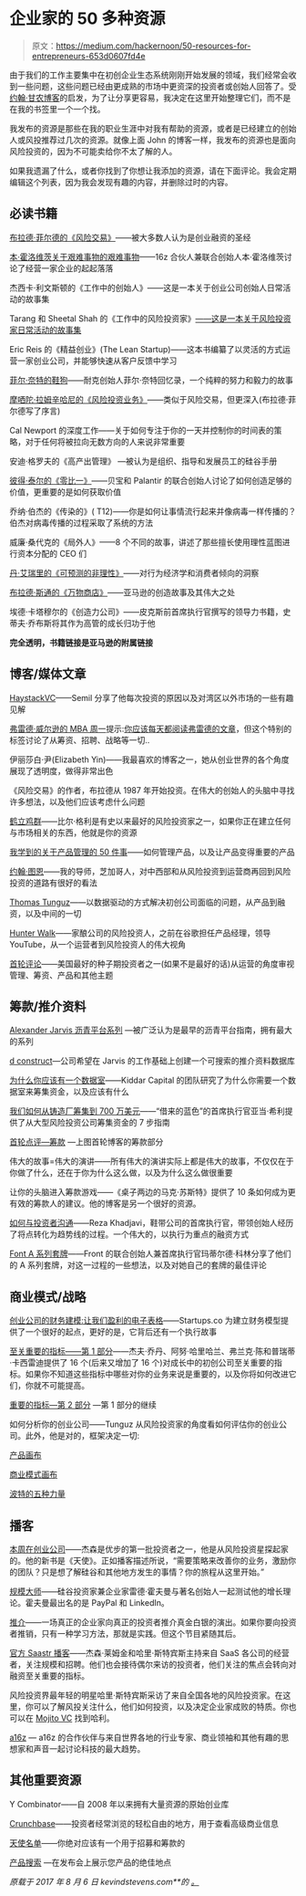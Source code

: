 # 企业家的 50 多种资源

> 原文：<https://medium.com/hackernoon/50-resources-for-entrepreneurs-653d0607fd4e>

由于我们的工作主要集中在初创企业生态系统刚刚开始发展的领域，我们经常会收到一些问题，这些问题已经由更成熟的市场中更资深的投资者或创始人回答了。受[约翰·甘农博客](https://johngannonblog.com/)的启发，为了让分享更容易，我决定在这里开始整理它们，而不是在我的书签里一个一个找。

我发布的资源是那些在我的职业生涯中对我有帮助的资源，或者是已经建立的创始人或风投推荐过几次的资源。就像上面 John 的博客一样，我发布的资源也是面向风险投资的，因为不可能卖给你不太了解的人。

如果我遗漏了什么，或者你找到了你想让我添加的资源，请在下面评论。我会定期编辑这个列表，因为我会发现有趣的内容，并删除过时的内容。

## 必读书籍

[布拉德·菲尔德的《风险交易》](https://www.amazon.com/gp/product/1119259754/ref=as_li_tl?ie=UTF8&camp=1789&creative=9325&creativeASIN=1119259754&linkCode=as2&tag=kevindstevens-20&linkId=37d48e419868a609d45724ae5fd3e758)——被大多数人认为是创业融资的圣经

[本·霍洛维茨关于艰难事物的艰难事物](https://www.amazon.com/gp/product/0062273205/ref=as_li_tl?ie=UTF8&camp=1789&creative=9325&creativeASIN=0062273205&linkCode=as2&tag=kevindstevens-20&linkId=5141be945aa70f4d46962fa64c01be8b)——16z 合伙人兼联合创始人本·霍洛维茨讨论了经营一家企业的起起落落

杰西卡·利文斯顿的《工作中的创始人》——这是一本关于创业公司创始人日常活动的故事集

Tarang 和 Sheetal Shah 的《工作中的风险投资家》[——这是一本关于风险投资家日常活动的故事集](https://www.amazon.com/gp/product/1430238372/ref=as_li_tl?ie=UTF8&camp=1789&creative=9325&creativeASIN=1430238372&linkCode=as2&tag=kevindstevens-20&linkId=de0a8d2ee317a3abfa75c8c603600188)

Eric Reis 的《精益创业》(The Lean Startup)——这本书编纂了以灵活的方式运营一家创业公司，并能够快速从客户反馈中学习

[菲尔·奈特的鞋狗](https://www.amazon.com/gp/product/0307887898/ref=as_li_tl?ie=UTF8&camp=1789&creative=9325&creativeASIN=0307887898&linkCode=as2&tag=kevindstevens-20&linkId=03b52c4aec507daf3aeba997448c091c)——耐克创始人菲尔·奈特回忆录，一个纯粹的努力和毅力的故事

[摩哂陀·拉姆辛哈尼的《风险投资业务》](https://www.amazon.com/gp/product/1118752198/ref=as_li_tl?ie=UTF8&camp=1789&creative=9325&creativeASIN=1118752198&linkCode=as2&tag=kevindstevens-20&linkId=b386017662807af407aad3086c5e7fac)——类似于风险交易，但更深入(布拉德·菲尔德写了序言)

Cal Newport 的深度工作——关于如何专注于你的一天并控制你的时间表的策略，对于任何将被拉向无数方向的人来说非常重要

安迪·格罗夫的《高产出管理》 —被认为是组织、指导和发展员工的硅谷手册

[彼得·泰尔的《零比一》](https://www.amazon.com/gp/product/0804139296/ref=as_li_tl?ie=UTF8&camp=1789&creative=9325&creativeASIN=0804139296&linkCode=as2&tag=kevindstevens-20&linkId=4d2728cce8ead1f6204e5783a9d2ed7e)——贝宝和 Palantir 的联合创始人讨论了如何创造足够的价值，更重要的是如何获取价值

乔纳·伯杰的《传染的》( T12)——你是如何让事情流行起来并像病毒一样传播的？伯杰对病毒传播的过程采取了系统的方法

威廉·桑代克的《局外人》——8 个不同的故事，讲述了那些擅长使用理性蓝图进行资本分配的 CEO 们

[丹·艾瑞里的《可预测的非理性》](https://www.amazon.com/gp/product/0061353248/ref=as_li_tl?ie=UTF8&camp=1789&creative=9325&creativeASIN=0061353248&linkCode=as2&tag=kevindstevens-20&linkId=75e03ca6b052ff0fef3136c493f52cfe)——对行为经济学和消费者倾向的洞察

[布拉德·斯通的《万物商店》](https://www.amazon.com/gp/product/0316219282/ref=as_li_tl?ie=UTF8&camp=1789&creative=9325&creativeASIN=0316219282&linkCode=as2&tag=kevindstevens-20&linkId=a89f46c69b86a0f4e77c602219c83fa8)——亚马逊的创造故事及其伟大之处

埃德·卡塔穆尔的《创造力公司》——皮克斯前首席执行官撰写的领导力书籍，史蒂夫·乔布斯将其作为高管的成长归功于他

**完全透明，书籍链接是亚马逊的附属链接**

## 博客/媒体文章

[HaystackVC](http://blog.semilshah.com/)——Semil 分享了他每次投资的原因以及对湾区以外市场的一些有趣见解

[弗雷德·威尔逊的 MBA 周一](http://avc.com/archive/#mba_mondays_archive)提示:[你应该每天都阅读弗雷德的文章](http://avc.com/)，但这个特别的标签讨论了从筹资、招聘、战略等一切..

伊丽莎白·尹(Elizabeth Yin)——我最喜欢的博客之一，她从创业世界的各个角度展现了透明度，做得非常出色

《风险交易》的作者，布拉德从 1987 年开始投资。在伟大的创始人的头脑中寻找许多想法，以及他们应该考虑什么问题

[鹤立鸡群](http://www.abovethecrowd.com/)——比尔·格利是有史以来最好的风险投资家之一，如果你正在建立任何与市场相关的东西，他就是你的资源

[我学到的关于产品管理的 50 件事](https://hackernoon.com/50-things-ive-learned-about-product-management-300cc67ca6ee)——如何管理产品，以及让产品变得重要的产品

[约翰·图恩](http://www.johntough.com/)——我的导师，芝加哥人，对中西部和从风险投资到运营商再回到风险投资的道路有很好的看法

[Thomas Tunguz](http://tomtunguz.com/)——以数据驱动的方式解决初创公司面临的问题，从产品到融资，以及中间的一切

[Hunter Walk](http://huterwalk.com/)——家酿公司的风险投资人，之前在谷歌担任产品经理，领导 YouTube，从一个运营者到风险投资人的伟大视角

[首轮评论](http://firstround.com/review/)——美国最好的种子期投资者之一(如果不是最好的话)从运营的角度审视管理、筹资、产品和其他主题

## 筹款/推介资料

[Alexander Jarvis 沥青平台系列](http://alexanderjarvis.com/2015/05/19/pitch-deck-collection-from-vc-funded-startups/) —被广泛认为是最早的沥青平台指南，拥有最大的系列

[d construct](http://dconstrct.com/pitch-decks/)—公司希望在 Jarvis 的工作基础上创建一个可搜索的推介资料数据库

[为什么你应该有一个数据室](/kiddarcapital/guest-post-why-your-startup-should-build-a-data-room-before-fundraising-81db309d2a60)——Kiddar Capital 的团队研究了为什么你需要一个数据室来筹集资金，以及应该有什么

[我们如何从铸造厂筹集到 700 万美元](https://hackernoon.com/how-we-raised-a-7-million-series-a-from-foundry-group-our-top-choice-vc-8b630d2a4cef)——“借来的蓝色”的首席执行官亚当·希利提供了从大型风险投资公司筹集资金的 7 步指南

[首轮点评—筹款](http://firstround.com/review/fundraising/) —上图首轮博客的筹款部分

伟大的故事=伟大的演讲——所有伟大的演讲实际上都是伟大的故事，不仅仅在于你做了什么，还在于你为什么这么做，以及为什么这么做很重要

让你的头脑进入筹款游戏——《桌子两边的马克·苏斯特》提供了 10 条如何成为更有效的筹款人的建议。他的博客是另一个很好的资源。

[如何与投资者沟通](https://blog.shoelace.com/13-investor-update-emails-that-turned-our-dots-into-a-line-42f337dd7d71)——Reza Khadjavi，鞋带公司的首席执行官，带领创始人经历了将点转化为趋势线的过程。一个伟大的，以执行为重点的融资方式

[Font A 系列套牌](/@collinmathilde/front-series-a-deck-f2e2775a419b)——Front 的联合创始人兼首席执行官玛蒂尔德·科林分享了他们的 A 系列套牌，对这一过程的一些想法，以及对她自己的套牌的最佳评论

## 商业模式/战略

[创业公司的财务建模:让我们盈利的电子表格](/startupsco/financial-modeling-for-startups-the-spreadsheet-that-made-us-profitable-b192f52fc45f)——Startups.co 为建立财务模型提供了一个很好的起点，更好的是，它背后还有一个执行故事

[至关重要的指标——第 1 部分](https://a16z.com/2015/08/21/16-metrics/)——杰夫·乔丹、阿努·哈里哈兰、弗兰克·陈和普瑞蒂·卡西雷迪提供了 16 个(后来又增加了 16 个)对成长中的初创公司至关重要的指标。如果你不知道这些指标中哪些对你的业务来说是重要的，以及你将如何改进它们，你就不可能提高。

[重要的指标—第 2 部分](https://a16z.com/2015/09/23/16-more-metrics/) —第 1 部分的继续

如何分析你的创业公司——Tunguz 从风险投资家的角度看如何评估你的创业公司。此外，他是对的，框架决定一切:

[产品画布](http://pivot.uk.com/way-of-the-canvas/)

[商业模式画布](https://strategyzer.com/canvas)

[波特的五种力量](http://www.isc.hbs.edu/strategy/business-strategy/pages/the-five-forces.aspx)

## 播客

[本周在创业公司](http://thisweekinstartups.com/)——杰森是优步的第一批投资者之一，他是从风险投资星探起家的。他的新书是《天使》。正如播客描述所说，“需要策略来改善你的业务，激励你的团队？只是想了解硅谷和其他地方发生的事情？你的旅程从这里开始。”

[规模大师](https://itunes.apple.com/us/podcast/masters-of-scale-with-reid-hoffman/id1227971746?mt=2)——硅谷投资家兼企业家雷德·霍夫曼与著名创始人一起测试他的增长理论。霍夫曼最出名的是 PayPal 和 LinkedIn。

[推介](https://itunes.apple.com/us/podcast/the-pitch/id1008577710?mt=2)——一场真正的企业家向真正的投资者推介真金白银的演出。如果你要向投资者推销，只有一种学习方法，那就是实践。但这个节目紧随其后。

[官方 Saastr 播客](https://itunes.apple.com/us/podcast/the-official-saastr-podcast-saas-founders-investors/id1089973241?mt=2)——杰森·莱姆金和哈里·斯特宾斯主持来自 SaaS 各公司的经营者，关注规模和招聘。他们也会接待偶尔来访的投资者，他们关注的焦点会转向对融资至关重要的指标。

风险投资界最年轻的明星哈里·斯特宾斯采访了来自全国各地的风险投资家。在这里，你可以了解风投关注什么，他们如何投资，以及决定企业家成败的特质。你也可以在 [Mojito VC](http://www.mojitovc.com/) 找到哈利。

[a16z](https://a16z.com/podcasts/) — a16z 的合作伙伴与来自世界各地的行业专家、商业领袖和其他有趣的思想家和声音一起讨论科技的最大趋势。

## 其他重要资源

Y Combinator——自 2008 年以来拥有大量资源的原始创业库

[Crunchbase](https://www.crunchbase.com/#/home/index)——投资者经常浏览的轻松自由的地方，用于查看高级商业信息

[天使名单](https://angel.co/)——你绝对应该有一个用于招募和筹款的

[产品搜索](https://www.producthunt.com/) —在发布会上展示您产品的绝佳地点

*原载于 2017 年 8 月 6 日 kevindstevens.com**的* [*。*](http://kevindstevens.com/2017/08/resources-for-entrepreneurs/)
